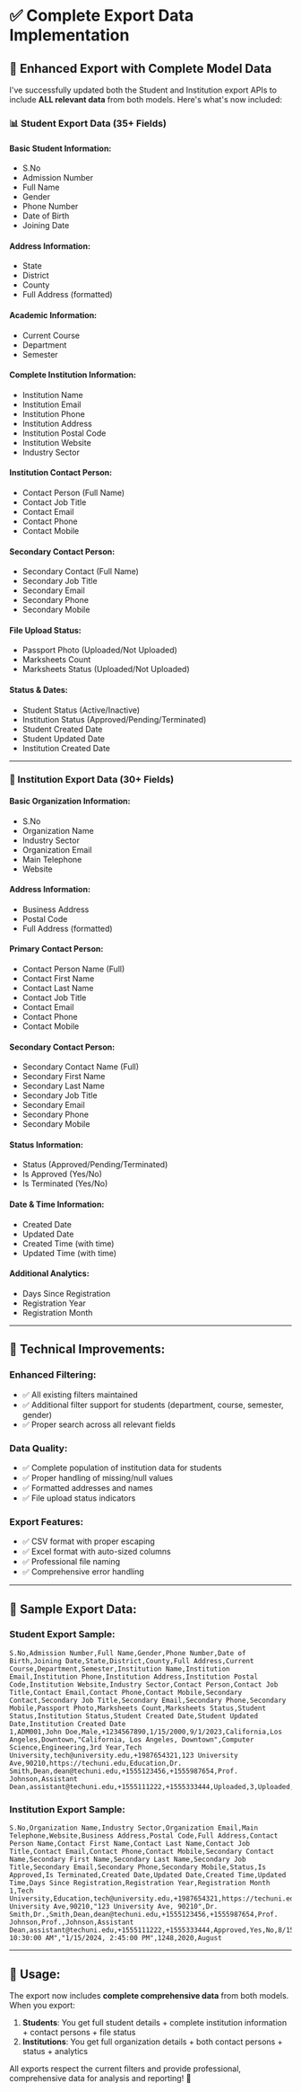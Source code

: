 # ✅ Complete Export Data Implementation

## 🎯 **Enhanced Export with Complete Model Data**

I've successfully updated both the Student and Institution export APIs to include **ALL relevant data** from both models. Here's what's now included:

### **📊 Student Export Data (35+ Fields)**

#### **Basic Student Information:**
- S.No
- Admission Number
- Full Name
- Gender
- Phone Number
- Date of Birth
- Joining Date

#### **Address Information:**
- State
- District
- County
- Full Address (formatted)

#### **Academic Information:**
- Current Course
- Department
- Semester

#### **Complete Institution Information:**
- Institution Name
- Institution Email
- Institution Phone
- Institution Address
- Institution Postal Code
- Institution Website
- Industry Sector

#### **Institution Contact Person:**
- Contact Person (Full Name)
- Contact Job Title
- Contact Email
- Contact Phone
- Contact Mobile

#### **Secondary Contact Person:**
- Secondary Contact (Full Name)
- Secondary Job Title
- Secondary Email
- Secondary Phone
- Secondary Mobile

#### **File Upload Status:**
- Passport Photo (Uploaded/Not Uploaded)
- Marksheets Count
- Marksheets Status (Uploaded/Not Uploaded)

#### **Status & Dates:**
- Student Status (Active/Inactive)
- Institution Status (Approved/Pending/Terminated)
- Student Created Date
- Student Updated Date
- Institution Created Date

---

### **🏢 Institution Export Data (30+ Fields)**

#### **Basic Organization Information:**
- S.No
- Organization Name
- Industry Sector
- Organization Email
- Main Telephone
- Website

#### **Address Information:**
- Business Address
- Postal Code
- Full Address (formatted)

#### **Primary Contact Person:**
- Contact Person Name (Full)
- Contact First Name
- Contact Last Name
- Contact Job Title
- Contact Email
- Contact Phone
- Contact Mobile

#### **Secondary Contact Person:**
- Secondary Contact Name (Full)
- Secondary First Name
- Secondary Last Name
- Secondary Job Title
- Secondary Email
- Secondary Phone
- Secondary Mobile

#### **Status Information:**
- Status (Approved/Pending/Terminated)
- Is Approved (Yes/No)
- Is Terminated (Yes/No)

#### **Date & Time Information:**
- Created Date
- Updated Date
- Created Time (with time)
- Updated Time (with time)

#### **Additional Analytics:**
- Days Since Registration
- Registration Year
- Registration Month

---

## 🔧 **Technical Improvements:**

### **Enhanced Filtering:**
- ✅ All existing filters maintained
- ✅ Additional filter support for students (department, course, semester, gender)
- ✅ Proper search across all relevant fields

### **Data Quality:**
- ✅ Complete population of institution data for students
- ✅ Proper handling of missing/null values
- ✅ Formatted addresses and names
- ✅ File upload status indicators

### **Export Features:**
- ✅ CSV format with proper escaping
- ✅ Excel format with auto-sized columns
- ✅ Professional file naming
- ✅ Comprehensive error handling

---

## 📁 **Sample Export Data:**

### **Student Export Sample:**
```
S.No,Admission Number,Full Name,Gender,Phone Number,Date of Birth,Joining Date,State,District,County,Full Address,Current Course,Department,Semester,Institution Name,Institution Email,Institution Phone,Institution Address,Institution Postal Code,Institution Website,Industry Sector,Contact Person,Contact Job Title,Contact Email,Contact Phone,Contact Mobile,Secondary Contact,Secondary Job Title,Secondary Email,Secondary Phone,Secondary Mobile,Passport Photo,Marksheets Count,Marksheets Status,Student Status,Institution Status,Student Created Date,Student Updated Date,Institution Created Date
1,ADM001,John Doe,Male,+1234567890,1/15/2000,9/1/2023,California,Los Angeles,Downtown,"California, Los Angeles, Downtown",Computer Science,Engineering,3rd Year,Tech University,tech@university.edu,+1987654321,123 University Ave,90210,https://techuni.edu,Education,Dr. Smith,Dean,dean@techuni.edu,+1555123456,+1555987654,Prof. Johnson,Assistant Dean,assistant@techuni.edu,+1555111222,+1555333444,Uploaded,3,Uploaded,Active,Approved,12/1/2023,1/15/2024,8/15/2020
```

### **Institution Export Sample:**
```
S.No,Organization Name,Industry Sector,Organization Email,Main Telephone,Website,Business Address,Postal Code,Full Address,Contact Person Name,Contact First Name,Contact Last Name,Contact Job Title,Contact Email,Contact Phone,Contact Mobile,Secondary Contact Name,Secondary First Name,Secondary Last Name,Secondary Job Title,Secondary Email,Secondary Phone,Secondary Mobile,Status,Is Approved,Is Terminated,Created Date,Updated Date,Created Time,Updated Time,Days Since Registration,Registration Year,Registration Month
1,Tech University,Education,tech@university.edu,+1987654321,https://techuni.edu,123 University Ave,90210,"123 University Ave, 90210",Dr. Smith,Dr.,Smith,Dean,dean@techuni.edu,+1555123456,+1555987654,Prof. Johnson,Prof.,Johnson,Assistant Dean,assistant@techuni.edu,+1555111222,+1555333444,Approved,Yes,No,8/15/2020,1/15/2024,"8/15/2020, 10:30:00 AM","1/15/2024, 2:45:00 PM",1248,2020,August
```

---

## 🚀 **Usage:**

The export now includes **complete comprehensive data** from both models. When you export:

1. **Students**: You get full student details + complete institution information + contact persons + file status
2. **Institutions**: You get full organization details + both contact persons + status + analytics

All exports respect the current filters and provide professional, comprehensive data for analysis and reporting! 🎉